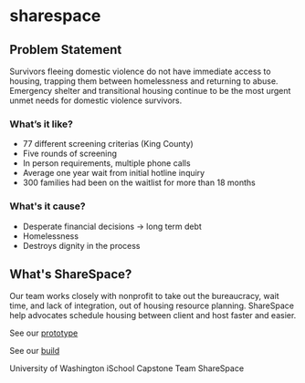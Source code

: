 # sharespace

## Problem Statement
Survivors fleeing domestic violence do not have immediate access to housing, trapping them between homelessness and returning to abuse. 
Emergency shelter and transitional housing continue to be the most urgent unmet needs for domestic violence survivors.

### What’s it like?
- 77 different screening criterias (King County)
- Five rounds of screening
- In person requirements, multiple phone calls
- Average one year wait from initial hotline inquiry
- 300 families had been on the waitlist for more than 18 months

### What's it cause?
- Desperate financial decisions → long term debt 
- Homelessness
- Destroys dignity in the process

## What's ShareSpace? 
Our team works closely with nonprofit to take out the bureaucracy, wait time, and lack of integration, out of housing resource planning.
ShareSpace help advocates schedule housing between client and host faster and easier. 

See our [prototype](https://marvelapp.com/hbi4acj)

See our [build](https://sburd36.github.io/sharespace)

University of Washington iSchool Capstone 
Team ShareSpace
